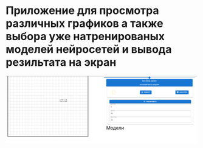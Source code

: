 # Приложение для просмотра различных графиков а также выбора уже натренированых моделей нейросетей и вывода резильтата на экран
![](public/screen_1.png)


